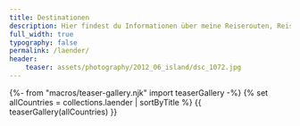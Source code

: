 ```yaml
---
title: Destinationen
description: Hier findest du Informationen über meine Reiserouten, Reiseberichte und viele weitere Tipps zu den Ländern, die ich schon besucht habe.
full_width: true
typography: false
permalink: /laender/
header:
    teaser: assets/photography/2012_06_island/dsc_1072.jpg
---
```

{%- from "macros/teaser-gallery.njk" import teaserGallery -%}
{% set allCountries = collections.laender | sortByTitle %}
{{ teaserGallery(allCountries) }}

